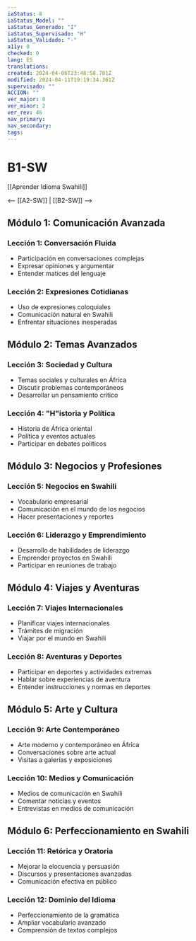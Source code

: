 ```yaml
---
iaStatus: 8
iaStatus_Model: ""
iaStatus_Generado: "I"
iaStatus_Supervisado: "H"
iaStatus_Validado: "-"
a11y: 0
checked: 0
lang: ES
translations: 
created: 2024-04-06T23:48:58.701Z
modified: 2024-04-11T19:19:34.361Z
supervisado: ""
ACCION: ""
ver_major: 0
ver_minor: 2
ver_rev: 46
nav_primary: 
nav_secondary: 
tags:
---
```

# B1-SW

[[Aprender Idioma Swahili]]

<-- [[A2-SW]] | [[B2-SW]] -->

## Módulo 1: Comunicación Avanzada

### Lección 1: Conversación Fluida
- Participación en conversaciones complejas
- Expresar opiniones y argumentar
- Entender matices del lenguaje

### Lección 2: Expresiones Cotidianas

- Uso de expresiones coloquiales
- Comunicación natural en Swahili
- Enfrentar situaciones inesperadas

## Módulo 2: Temas Avanzados

### Lección 3: Sociedad y Cultura

- Temas sociales y culturales en África
- Discutir problemas contemporáneos
- Desarrollar un pensamiento crítico

### Lección 4: "H"istoria y Política

- Historia de África oriental
- Política y eventos actuales
- Participar en debates políticos

## Módulo 3: Negocios y Profesiones

### Lección 5: Negocios en Swahili

- Vocabulario empresarial
- Comunicación en el mundo de los negocios
- Hacer presentaciones y reportes

### Lección 6: Liderazgo y Emprendimiento

- Desarrollo de habilidades de liderazgo
- Emprender proyectos en Swahili
- Participar en reuniones de trabajo

## Módulo 4: Viajes y Aventuras

### Lección 7: Viajes Internacionales

- Planificar viajes internacionales
- Trámites de migración
- Viajar por el mundo en Swahili

### Lección 8: Aventuras y Deportes

- Participar en deportes y actividades extremas
- Hablar sobre experiencias de aventura
- Entender instrucciones y normas en deportes

## Módulo 5: Arte y Cultura

### Lección 9: Arte Contemporáneo

- Arte moderno y contemporáneo en África
- Conversaciones sobre arte actual
- Visitas a galerías y exposiciones

### Lección 10: Medios y Comunicación

- Medios de comunicación en Swahili
- Comentar noticias y eventos
- Entrevistas en medios de comunicación

## Módulo 6: Perfeccionamiento en Swahili

### Lección 11: Retórica y Oratoria

- Mejorar la elocuencia y persuasión
- Discursos y presentaciones avanzadas
- Comunicación efectiva en público

### Lección 12: Dominio del Idioma

- Perfeccionamiento de la gramática
- Ampliar vocabulario avanzado
- Comprensión de textos complejos

